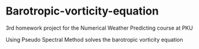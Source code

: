 # Barotropic-vorticity-equation
3rd homework project for the Numerical Weather Predicting course at PKU

Using Pseudo Spectral Method solves the barotropic vorticity equation
